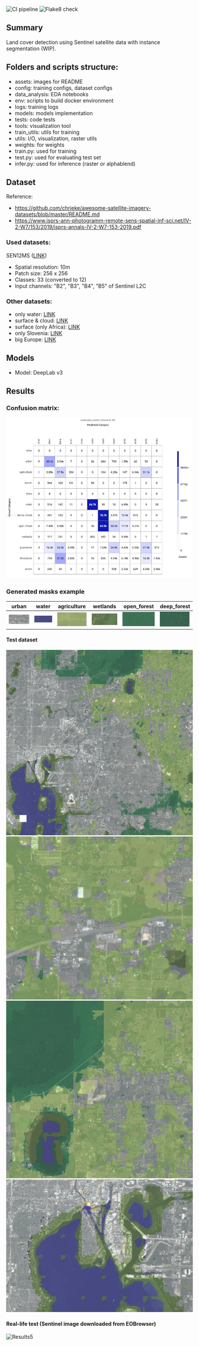 ![CI pipeline](https://github.com/mintusf/land_cover_tracking/actions/workflows/unittests.yml/badge.svg?branch=main)
![Flake8 check](https://github.com/mintusf/land_cover_tracking/actions/workflows/flake8.yml/badge.svg?branch=main)

## Summary
Land cover detection using Sentinel satellite data with instance segmentation (WIP).

## Folders and scripts structure:
* assets: images for README
* config: training configs, dataset configs
* data_analysis: EDA notebooks
* env: scripts to build docker environment
* logs: training logs
* models: models implementation
* tests: code tests
* tools: visualization tool
* train_utils: utils for training
* utils: I/O, visualization, raster utils
* weights: for weights
* train.py: used for training
* test.py: used for evaluating test set
* infer.py: used for inference (raster or alphablend)

## Dataset
Reference:
* https://github.com/chrieke/awesome-satellite-imagery-datasets/blob/master/README.md
* https://www.isprs-ann-photogramm-remote-sens-spatial-inf-sci.net/IV-2-W7/153/2019/isprs-annals-IV-2-W7-153-2019.pdf

### Used datasets:
SEN12MS ([LINK](https://mediatum.ub.tum.de/1474000))
* Spatial resolution: 10m
* Patch size: 256 x 256
* Classes: 33 (converted to 12)
* Input channels: "B2", "B3", "B4", "B5" of Sentinel L2C

### Other datasets:
* only water: [LINK](https://www.kaggle.com/franciscoescobar/satellite-images-of-water-bodies)
* surface & cloud: [LINK](https://zenodo.org/record/4172871#.YQYu_44zZPY)
* surface (only Africa): [LINK](https://registry.mlhub.earth/10.34911/rdnt.d2ce8i/)
* only Slovenia: [LINK](http://eo-learn.sentinel-hub.com/)
* big Europe: [LINK](http://bigearth.net/#about)

## Models
* Model: DeepLab v3


## Results

### **Confusion matrix:**

![Confusion_matrix](assets/Confusion_matrix.PNG)


### **Generated masks example**

| urban | water | agriculture | wetlands | open_forest | deep_forest |
|-|-|-|-|-|-|
| ![urban](assets/urban.PNG) | ![water](assets/water.PNG) | ![agriculture](assets/agriculture.PNG) | ![wetlands](assets/wetlands.PNG) | ![open_forest](assets/open_forest.PNG) | ![deep_forest](assets/deep_forest.PNG) |

#### Test dataset

![Results1](assets/results1.PNG)
![Results2](assets/results2.PNG)
![Results3](assets/results3.PNG)
![Results4](assets/results4.PNG)

#### Real-life test (Sentinel image downloaded from EOBrowser)

![Results5](assets/Sentinel_data_1.PNG)